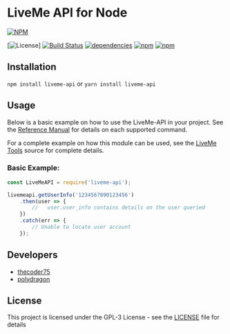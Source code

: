 # LiveMe API for Node
[![NPM](https://nodei.co/npm/liveme-api.png)](https://nodei.co/npm/liveme-api/)

[![License](https://img.shields.io/thecoder75/l/liveme-api.svg?label=License)]
[![Build Status](https://img.shields.io/travis/thecoder75/liveme-api.svg?label=Build%20Status)](https://travis-ci.org/thecoder75/liveme-api)
[![dependencies](https://img.shields.io/david/expressjs/express.svg?label=Dependencies)](https://david-dm.org/thecoder75/liveme-api)
[![npm](https://img.shields.io/npm/v/liveme-api.svg?label=Current%20Version)](https://www.npmjs.com/package/liveme-api)
[![npm](https://img.shields.io/npm/dt/liveme-api.svg?label=Downloads)](https://www.npmjs.com/package/liveme-api)



## Installation
`npm install liveme-api`
or
`yarn install liveme-api`

## Usage

Below is a basic example on how to use the LiveMe-API in your project.  See the [Reference Manual](https://github.com/thecoder75/liveme-api/blob/master/docs/index.md) for details on each supported command.

For a complete example on how this module can be used, see the [LiveMe Tools](https://github.com/thecoder75/liveme-tools/) source for complete details.

### Basic Example:

```javascript
const LiveMeAPI = require('liveme-api');

livemeapi.getUserInfo('1234567890123456')
	.then(user => {
		//   user.user_info contains details on the user queried
	})
	.catch(err => {
		// Unable to locate user account
	});

```

## Developers
* [thecoder75](https://github.com/thecoder75)
* [polydragon](https://github.com/polydragon)

## License
This project is licensed under the GPL-3 License - see the [LICENSE](LICENSE)
file for details
